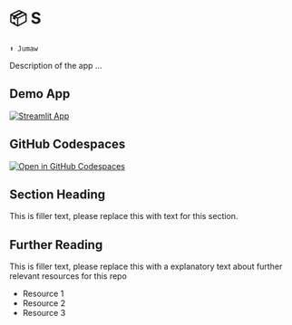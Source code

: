 # 📦 S
```
⬆️ Jumaw
```

Description of the app ...

## Demo App

[![Streamlit App](https://static.streamlit.io/badges/streamlit_badge_black_white.svg)](https://project3/app-starter-kit.streamlit.app/)

## GitHub Codespaces

[![Open in GitHub Codespaces](https://github.com/codespaces/badge.svg)](https://codespaces.new/streamlit/app-starter-kit?quickstart=1)

## Section Heading

This is filler text, please replace this with text for this section.

## Further Reading

This is filler text, please replace this with a explanatory text about further relevant resources for this repo
- Resource 1
- Resource 2
- Resource 3

